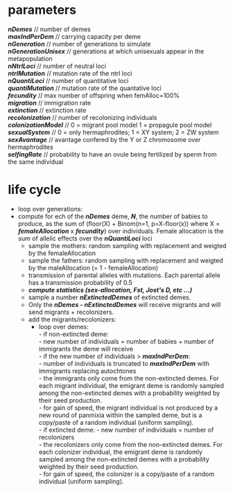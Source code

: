 # parameters  
***nDemes*** // number of demes  
***maxIndPerDem*** // carrying capacity per deme  
***nGeneration*** // number of generations to simulate  
***nGenerationUnisex***	// generations at which unisexuals appear in the metapopulation  
***nNtrlLoci*** // number of neutral loci  
***ntrlMutation*** // mutation rate of the ntrl loci  
***nQuantiLoci*** // number of quantitative loci  
***quantiMutation*** // mutation rate of the quantative loci  
***fecundity*** // max number of offspring when femAlloc=100%  
***migration*** // immigration rate  
***extinction*** // extinction rate  
***recolonization*** // number of recolonizing individuals  
***colonizationModel*** // 0 = migrant pool model 1 = propagule pool model  
***sexualSystem*** // 0 = only hermaphrodites; 1 = XY system; 2 = ZW system  
***sexAvantage*** // avantage confered by the Y or Z chromosome over hermaphrodites  
***selfingRate*** // probability to have an ovule being fertilized by sperm from the same individual  
  
# life cycle  
  - loop over generations:  
  - compute for ech of the ***nDemes*** deme, ***N***, the number of babies to produce, as the sum of (floor(X) + Binom(n=1, p=X-floor(x)) where X = ***femaleAllocation*** x ***fecundity***) over individuals. Female allocation is the sum of allelic effects over the ***nQuantiLoci*** loci  
    * sample the mothers:  random sampling with replacement and weigted by the femaleAllocation  
    * sample the fathers: random sampling with replacement and weigted by the maleAllocation (= 1 - femaleAllocation)  
    * transmission of parental alleles with mutations. Each parental allele has a transmission probability of 0.5  
    * __***compute statistics (sex-allocation, Fst, Jost's D, etc ...)***__
    * sample a number ***nExtinctedDemes*** of extincted demes.  
    * Only the ***nDemes - nExtinctedDemes*** will receive migrants and will send migrants + recolonizers.  
    * add the migrants/recolonizers:  
      + loop over demes:  
                   - if non-extincted deme:  
                          - new number of individuals = number of babies + number of immigrants the deme will receive  
                          - if the new number of individuals > ***maxIndPerDem***:  
                                 - number of individuals is truncated to ***maxIndPerDem*** with immigrants replacing autochtones  
                          - the immigrants only come from the non-extincted demes. For each migrant individual, the emigrant deme is randomly sampled among the non-extincted demes with a probability weighted by their seed production.  
                          - for gain of speed, the migrant individual is not produced by a new round of panmixia within the sampled deme, but is a copy/paste of a random individual (uniform sampling).  
                   - if extincted deme:
                          - new number of individuals = number of recolonizers  
                          - the recolonizers only come from the non-extincted demes. For each colonizer individual, the emigrant deme is randomly sampled among the non-extincted demes with a probability weighted by their seed production.  
                          - for gain of speed, the colonizer is a copy/paste of a random individual (uniform sampling).  

